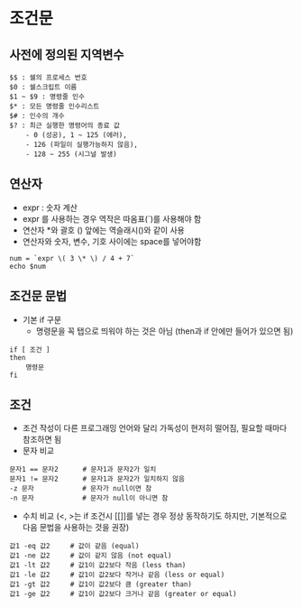 # 조건문
## 사전에 정의된 지역변수
```text
$$ : 쉘의 프로세스 번호
$0 : 쉘스크립트 이름
$1 ~ $9 : 명령줄 인수
$* : 모든 명령줄 인수리스트
$# : 인수의 개수
$? : 최근 실행한 명령어의 종료 값
    - 0 (성공), 1 ~ 125 (에러),
    - 126 (파일이 실행가능하지 않음),
    - 128 ~ 255 (시그널 발생)
```

## 연산자
- expr : 숫자 계산
- expr 를 사용하는 경우 역작은 따옴표(`)를 사용해야 함
- 연산자 *와 괄호 () 앞에는 역슬래시()와 같이 사용
- 연산자와 숫자, 변수, 기호 사이에는 space를 넣어야함
```
num = `expr \( 3 \* \) / 4 + 7`
echo $num
```

## 조건문 문법
- 기본 if 구문
    - 명령문을 꼭 탭으로 띄워야 하는 것은 아님 (then과 if 안에만 들어가 있으면 됨)
```
if [ 조건 ]
then
    명령문
fi
```

## 조건
- 조건 작성이 다른 프로그래밍 언어와 달리 가독성이 현저히 떨어짐, 필요할 때마다 참조하면 됨
- 문자 비교
```text
문자1 == 문자2      # 문자1과 문자2가 일치
문자1 != 문자2      # 문자1과 문자2가 일치하지 않음
-z 문자            # 문자가 null이면 참
-n 문자            # 문자가 null이 아니면 참    
```
- 수치 비교 (<, >는 if 조건시 [[]]를 넣는 경우 정상 동작하기도 하지만, 기본적으로 다음 문법을 사용하는 것을 권장)
```text
값1 -eq 값2     # 값이 같음 (equal)
값1 -ne 값2     # 값이 같지 않음 (not equal)
값1 -lt 값2     # 값1이 값2보다 작음 (less than)
값1 -le 값2     # 값1이 값2보다 작거나 같음 (less or equal)
값1 -gt 값2     # 값1이 값2보다 큼 (greater than)
값1 -ge 값2     # 값1이 값2보다 크거나 같음 (greater or equal)
```

